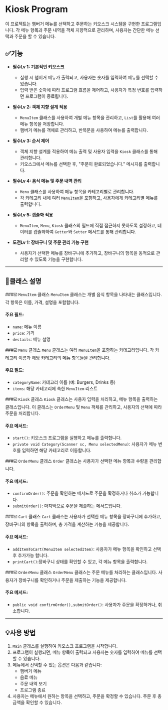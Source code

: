 # Kiosk Program

이 프로젝트는 햄버거 메뉴를 선택하고 주문하는 키오스크 시스템을 구현한 프로그램입니다. 각 메뉴 항목과 주문 내역을 객체 지향적으로 관리하며, 사용자는 간단한 메뉴 선택과 주문을 할 수 있습니다.

## ✅기능

- **필수Lv 1: 기본적인 키오스크**  
  - 실행 시 햄버거 메뉴가 출력되고, 사용자는 숫자를 입력하여 메뉴를 선택할 수 있습니다.  
  - 입력 받은 숫자에 따라 프로그램 흐름을 제어하고, 사용자가 특정 번호를 입력하면 프로그램이 종료됩니다.

- **필수Lv 2: 객체 지향 설계 적용**  
  - `MenuItem` 클래스를 사용하여 개별 메뉴 항목을 관리하고, `List`를 활용해 여러 메뉴 항목을 저장합니다.  
  - 햄버거 메뉴를 객체로 관리하고, 반복문을 사용하여 메뉴를 출력합니다.

- **필수Lv 3: 순서 제어**  
  - 객체 지향 설계를 적용하여 메뉴 출력 및 사용자 입력을 `Kiosk` 클래스를 통해 관리합니다.  
  - 키오스크에서 메뉴를 선택한 후, "주문이 완료되었습니다." 메시지를 출력합니다.

- **필수Lv 4: 음식 메뉴 및 주문 내역 관리**  
  - `Menu` 클래스를 사용하여 메뉴 항목을 카테고리별로 관리합니다.  
  - 각 카테고리 내에 여러 `MenuItem`을 포함하고, 사용자에게 카테고리별 메뉴를 출력합니다.

- **필수Lv 5: 캡슐화 적용**  
  - `MenuItem`, `Menu`, `Kiosk` 클래스의 필드에 직접 접근하지 못하도록 설정하고, 데이터를 캡슐화하여 `Getter`와 `Setter` 메서드를 통해 관리합니다.

- **도전Lv 1:  장바구니 및 주문 관리 기능 구현** 
  -  사용자가 선택한 메뉴를 장바구니에 추가하고, 장바구니의 항목을 동적으로 관리할 수 있도록 기능을 구현합니다.

---
## 📝클래스 설명

###☑️ `MenuItem` 클래스
`MenuItem` 클래스는 개별 음식 항목을 나타내는 클래스입니다. 각 항목은 이름, 가격, 설명을 포함합니다.  

#### 주요 필드:
- `name`: 메뉴 이름
- `price`: 가격
- `destails`: 메뉴 설명

###☑️ `Menu` 클래스
`Menu` 클래스는 여러 `MenuItem`을 포함하는 카테고리입니다. 각 카테고리 이름과 해당 카테고리의 메뉴 항목들을 관리합니다.

#### 주요 필드:
- `categoryName`: 카테고리 이름 (예: Burgers, Drinks 등)
- `items`: 해당 카테고리에 속한 `MenuItem` 리스트

###☑️ `Kiosk` 클래스
`Kiosk` 클래스는 사용자 입력을 처리하고, 메뉴 항목을 출력하는 클래스입니다. 이 클래스는 `OrderMenu` 및 `Menu` 객체를 관리하고, 사용자의 선택에 따라 주문을 처리합니다.

#### 주요 메서드:
- `start()`: 키오스크 프로그램을 실행하고 메뉴를 출력합니다.
- ` private void Category(Scanner sc, Menu selectedMenu) `: 사용자가 메뉴 번호를 입력하면 해당 카테고리로 이동합니다.

###☑️ `OrderMenu` 클래스
`Order` 클래스는 사용자가 선택한 메뉴 항목과 수량을 관리합니다.

#### 주요 메서드: 
- `confirmOrder()`: 주문을 확인하는 메서드로 주문을 확정하거나 취소가 가능합니다. 
- `submitOrder()`: 마지막으로 주문을 제출하는 메서드입니다.
  
###☑️ `Cart` 클래스 
`Cart` 클래스는 사용자가 선택한 메뉴 항목을 장바구니에 추가하고, 장바구니의 항목을 출력하며, 총 가격을 계산하는 기능을 제공합니다.

#### 주요 메서드: 
- `addItemToCart(MenuItem selectedItem)`: 사용자가 메뉴 항목을 확인하고 선택 후 추가가능 합니다.
- `printCart()`:장바구니 상태를 확인할 수 있고, 각 메뉴 항목을 출력합니다.

###☑️ `OrderMenu` 클래스 
`OrderMenu` 클래스는  주문 메뉴를 처리하는 클래스입니다. 사용자가 장바구니를 확인하거나 주문을 제출하는 기능을 제공합니다.

#### 주요 메서드: 
- `public void confirmOrder(),submitOrder()`: 사용자가 주문을 확정하거나, 취소합니다.

---
## 💡사용 방법

1. `Main` 클래스를 실행하여 키오스크 프로그램을 시작합니다.
2. 프로그램이 실행되면, 메뉴 항목이 출력되고 사용자는 숫자를 입력하여 메뉴를 선택할 수 있습니다.
3. 메뉴에서 선택할 수 있는 옵션은 다음과 같습니다:
   - 햄버거 메뉴
   - 음료 메뉴
   - 주문 내역 보기
   - 프로그램 종료
4. 사용자는 메뉴에서 원하는 항목을 선택하고, 주문을 확정할 수 있습니다. 주문 후 총 금액을 확인할 수 있습니다. 



